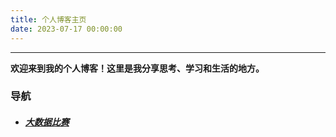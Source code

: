 ```yaml
---
title: 个人博客主页
date: 2023-07-17 00:00:00
---
```

---
**欢迎来到我的个人博客！这里是我分享思考、学习和生活的地方。**

### 导航
- ##### [大数据比赛](/Big-Data-Competition/Big-Data-Competition/)